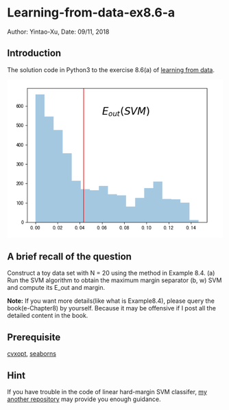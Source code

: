 # Learning-from-data-ex8.6-a
Author: Yintao-Xu, Date: 09/11, 2018

## Introduction

The solution code in Python3 to the exercise 8.6(a) of [learning from data](http://amlbook.com/).  

![](https://github.com/liubai01/Learning-from-data-ex8.6-a-/blob/master/Imgs/screenshot_86.png)

## A brief recall of the question

Construct a toy data set with N = 20 using the method in Example 8.4.
(a) Run the SVM algorithm to obtain the maximum margin separator (b, w) SVM and compute its E_out and margin.

**Note:** If you want more details(like what is Example8.4), please query the book(e-Chapter8) by yourself. Because it may be offensive if I post all the detailed content in the book.

## Prerequisite

[cvxopt](http://cvxopt.org/), [seaborns](http://seaborn.pydata.org/)

## Hint

If you have trouble in the code of linear hard-margin SVM classifer, [my another repository](https://github.com/liubai01/hard-margin-SVM-tutorial-by-cvxopt) may provide you enough guidance.